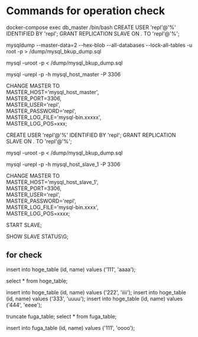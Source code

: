 # Commands for operation check

docker-compose exec db_master /bin/bash
CREATE USER 'repl'@'%' IDENTIFIED BY 'repl';
GRANT REPLICATION SLAVE ON *.* TO 'repl'@'%';

mysqldump --master-data=2 --hex-blob --all-databases --lock-all-tables -u root -p > /dump/mysql_bkup_dump.sql

mysql -uroot -p < /dump/mysql_bkup_dump.sql

mysql -urepl -p -h mysql_host_master -P 3306

CHANGE MASTER TO \
MASTER_HOST='mysql_host_master', \
MASTER_PORT=3306, \
MASTER_USER='repl', \
MASTER_PASSWORD='repl', \
MASTER_LOG_FILE='mysql-bin.xxxxx', \
MASTER_LOG_POS=xxx;

CREATE USER 'repl'@'%' IDENTIFIED BY 'repl';
GRANT REPLICATION SLAVE ON *.* TO 'repl'@'%';

mysql -uroot -p < /dump/mysql_bkup_dump.sql

mysql -urepl -p -h mysql_host_slave_1 -P 3306

CHANGE MASTER TO \
MASTER_HOST='mysql_host_slave_1', \
MASTER_PORT=3306, \
MASTER_USER='repl', \
MASTER_PASSWORD='repl', \
MASTER_LOG_FILE='mysql-bin.xxxx', \
MASTER_LOG_POS=xxxx;

START SLAVE;

SHOW SLAVE STATUS\G;

## for check

insert into hoge_table (id, name) values ('111', 'aaaa');

select * from hoge_table;

insert into hoge_table (id, name) values ('222', 'iiii');
insert into hoge_table (id, name) values ('333', 'uuuu');
insert into hoge_table (id, name) values ('444', 'eeee');

truncate fuga_table;
select * from fuga_table;

insert into fuga_table (id, name) values ('111', 'oooo');

